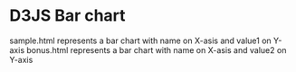 # D3JS Bar chart
sample.html represents a bar chart with name on X-asis and value1 on Y-axis
bonus.html represents a bar chart with name on X-asis and value2 on Y-axis
